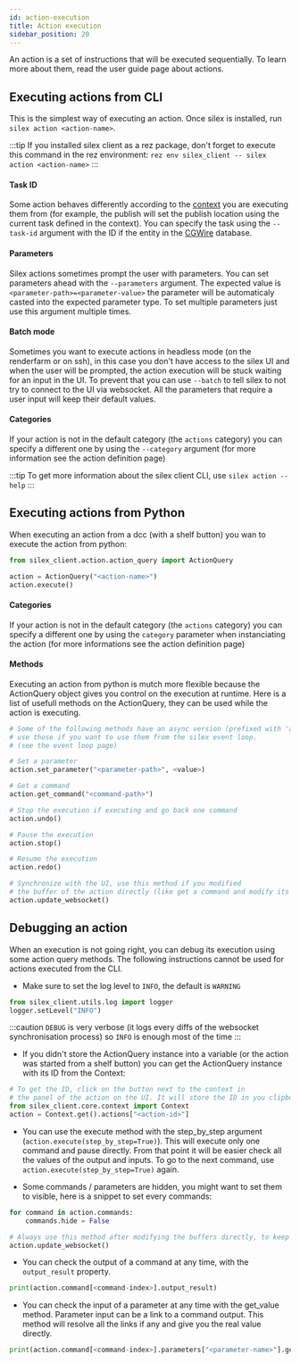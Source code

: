 ```yaml
---
id: action-execution
title: Action execution
sidebar_position: 20
---
```


An action is a set of instructions that will be executed sequentially. To learn more about them, read the user guide page about actions.

## Executing actions from CLI

This is the simplest way of executing an action. Once silex is installed, run `silex action <action-name>`.

:::tip
If you installed silex client as a rez package, don't forget to execute this command in the rez environment: `rez env silex_client -- silex action <action-name>`
:::

#### Task ID

Some action behaves differently according to the [context](./context.md) you are executing them from (for example, the publish will set the publish location using the current task defined in the context).
You can specify the task using the `--task-id` argument with the ID if the entity in the [CGWire](https://www.cg-wire.com/) database.

#### Parameters

Silex actions sometimes prompt the user with parameters. You can set parameters ahead with the `--parameters` argument. The expected value is `<parameter-path>=<parameter-value>` the parameter will be automaticaly casted into the expected parameter type. To set multiple parameters just use this argument multiple times.

#### Batch mode

Sometimes you want to execute actions in headless mode (on the renderfarm or on ssh), in this case you don't have access to the silex UI and when the user will be prompted, the action execution will be stuck waiting for an input in the UI. To prevent that you can use `--batch` to tell silex to not try to connect to the UI via websocket. All the parameters that require a user input will keep their default values.

#### Categories

If your action is not in the default category (the `actions` category) you can specify a different one by using the `--category` argument (for more information see the action definition page)

:::tip
To get more information about the silex client CLI, use `silex action --help`
:::

## Executing actions from Python

When executing an action from a dcc (with a shelf button) you wan to execute the action from python:

```python
from silex_client.action.action_query import ActionQuery

action = ActionQuery("<action-name>")
action.execute()
```

#### Categories

If your action is not in the default category (the `actions` category) you can specify a different one by using the `category` parameter when instanciating the
action (for more informations see the action definition page)

#### Methods

Executing an action from python is mutch more flexible because the ActionQuery object gives you control on the execution at runtime.
Here is a list of usefull methods on the ActionQuery, they can be used while the action is executing.

```python
# Some of the following methods have an async version (prefixed with 'async_')
# use those if you want to use them from the silex event loop.
# (see the event loop page)

# Set a parameter
action.set_parameter("<parameter-path>", <value>)

# Get a command
action.get_command("<command-path>")

# Stop the execution if executing and go back one command
action.undo()

# Pause the execution
action.stop()

# Resume the execution
action.redo()

# Synchronize with the UI, use this method if you modified
# the buffer of the action directly (like get a command and modify its data)
action.update_websocket()
```

## Debugging an action

When an execution is not going right, you can debug its execution using some action query methods. The following instructions cannot be used for actions executed from the CLI.

- Make sure to set the log level to `INFO`, the default is `WARNING`

```python
from silex_client.utils.log import logger
logger.setLevel("INFO")
```

:::caution
`DEBUG` is very verbose (it logs every diffs of the websocket synchronisation process) so `INFO` is enough most of the time
:::

- If you didn't store the ActionQuery instance into a variable (or the action was started from a shelf button) you can get the ActionQuery instance with its ID from the Context:

```python
# To get the ID, click on the button next to the context in
# the panel of the action on the UI. It will store the ID in you clipboard.
from silex_client.core.context import Context
action = Context.get().actions["<action-id>"]
```

- You can use the execute method with the step_by_step argument (`action.execute(step_by_step=True)`). This will execute only one command and pause directly. From that point it will be easier check all the values of the output and inputs. To go to the next command, use `action.execute(step_by_step=True)` again.

- Some commands / parameters are hidden, you might want to set them to visible, here is a snippet to set every commands:

```python
for command in action.commands:
    commands.hide = False

# Always use this method after modifying the buffers directly, to keep synced with the UI
action.update_websocket()
```

- You can check the output of a command at any time, with the `output_result` property.

```python
print(action.command[<command-index>].output_result)
```

- You can check the input of a parameter at any time with the get_value method. Parameter input can be a link to a command output. This method will resolve all the links if any and give you the real value directly.

```python
print(action.command[<command-index>].parameters["<parameter-name>"].get_value(action))
```
